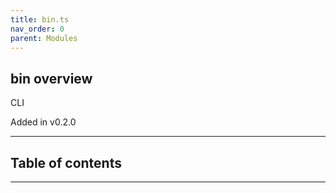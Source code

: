 ```yaml
---
title: bin.ts
nav_order: 0
parent: Modules
---
```


## bin overview

CLI

Added in v0.2.0

---

<h2 class="text-delta">Table of contents</h2>

---
